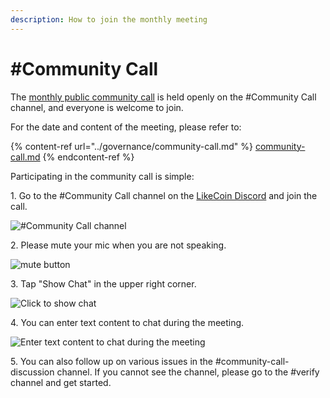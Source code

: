 ```yaml
---
description: How to join the monthly meeting
---
```


# #Community Call

The [monthly public community call](../governance/community-call.md) is held openly on the #Community Call channel, and everyone is welcome to join.

For the date and content of the meeting, please refer to:

{% content-ref url="../governance/community-call.md" %}
[community-call.md](../governance/community-call.md)
{% endcontent-ref %}

Participating in the community call is simple:

1\. Go to the #Community Call channel on the [LikeCoin Discord](https://discord.gg/likecoin) and join the call.

![#Community Call channel](<../../.gitbook/assets/Community Call 1.png>)

2\. Please mute your mic when you are not speaking.

![mute button](<../../.gitbook/assets/Community Call 2.png>)

3\. Tap "Show Chat" in the upper right corner.

![Click to show chat](<../../.gitbook/assets/Community Call 3.png>)

4\. You can enter text content to chat during the meeting.

![Enter text content to chat during the meeting](<../../.gitbook/assets/Community Call 4.png>)

5\. You can also follow up on various issues in the #community-call-discussion channel. If you cannot see the channel, please go to the #verify channel and get started.
